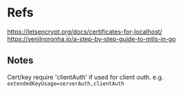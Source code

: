 # Refs

https://letsencrypt.org/docs/certificates-for-localhost/
https://venilnoronha.io/a-step-by-step-guide-to-mtls-in-go

## Notes
Cert/key require 'clientAuth' if used for client outh.  e.g.
`extendedKeyUsage=serverAuth,clientAuth`
